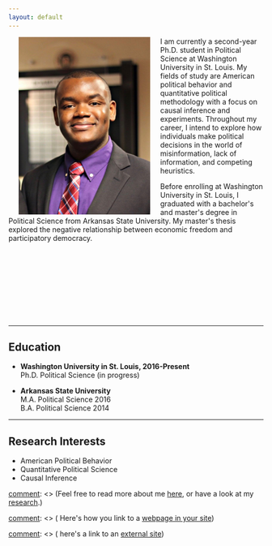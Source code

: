```yaml
---
layout: default
---
```


<img align="left" src="assets/prof_pic.jpg" hspace="20"  width="260" height="350" >

I am currently a second-year Ph.D. student in Political Science at Washington University in St. Louis. My fields of study are American political behavior and quantitative political methodology with a focus on causal inference and experiments.  Throughout my career, I intend to explore how individuals make political decisions in the world of misinformation, lack of information, and competing heuristics. <br />

Before enrolling at Washington University in St. Louis, I graduated with a bachelor's and master's degree in Political Science from Arkansas State University. My master's thesis explored the negative relationship between economic freedom and participatory democracy. <br />


[comment]: <> (I am currently a second-year Ph.D. student in Political Science at Washington University in St. Louis.)

[comment]: <> (My primary research interest is American Political Behavior and Quantitative Political Methodology.) 

<br />
<br />
<br />
<br />
<br />
<br />
<br />
<br />

---

## Education
* **Washington University in St. Louis,  2016-Present** <br>
  Ph.D. Political Science (in progress) <br>

* **Arkansas State University** <br>
  M.A. Political Science 2016 <br>
  B.A. Political Science 2014

---

## Research Interests
* American Political Behavior
* Quantitative Political Science 
* Causal Inference 




[comment]: <> (I am currently a second-year Ph.D. student in Political Science at Washington University in St. Louis. )

[comment]: <> (My primary research interest is American Political Behavior and Quantitative Political Methodology. )


[comment]: <> (Feel free to read more about me [here](/about/), or have a look at my [research](/research/).)

[comment]: <> ( Here's how you link to a [webpage in your site](/teaching/))

[comment]: <> (  here's a link to an [external site](https://www.google.com))



